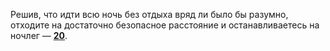 Решив, что идти всю ночь без отдыха вряд ли было бы разумно, отходите на достаточно безопасное расстояние и останавливаетесь на ночлег — [**20**](#n_20).

